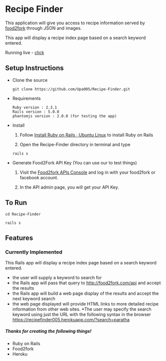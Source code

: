 # Recipe Finder


This application will give you access to recipe information served
by [food2fork](http://food2fork.com/api) through JSON and images.

This app will display a recipe index page based on a search keyword entered.

Running live - [click](https://recipefinder005.herokuapp.com/)


## Setup Instructions

* Clone the source

	```
	git clone https://github.com/Upa005/Recipe-Finder.git
	```
*  Requirements

	```
	Ruby version : 2.3.1
	Rails version : 5.0.0
	phantomjs version : 2.0.0 (for testing the app)

	```
* Install 

	1. Follow [Install Ruby on Rails · Ubuntu Linux](http://railsapps.github.io/installrubyonrails-ubuntu.html) to install Ruby on Rails

	2. Open the Recipe-Finder directory in terminal and type

	```
	rails s

	```


* Generate Food2Fork API Key (You can use our to test things)

	1. Visit the [Food2fork APIs Console](http://food2fork.com/about/api) and log in with your food2fork or facebook account.

	2. In the API admin page, you will get your API Key.


## To Run

```
cd Recipe-Finder

rails s
```


## Features

### Currently Implemented

  This Rails app will display a recipe index page based on a search keyword entered.
  * the user will supply a keyword to search for
  * the Rails app will pass that query to http://food2fork.com/api and accept the results
  * the Rails app will build a web page display of the results and accept the next keyword search
  * the web page displayed will provide HTML links to more detailed recipe
    information from other web sites.
  *The user may specify the search keyword using just the URL with the following syntax in the browser
        https://recipefinder005.herokuapp.com/?search=paratha


##### Thanks for creating the following things!

* Ruby on Rails
* Food2fork 
* Heroku




